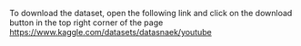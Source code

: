To download the dataset, open the following link and click on the download button in the top right corner of the page
https://www.kaggle.com/datasets/datasnaek/youtube

